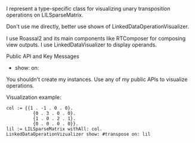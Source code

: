 I represent a type-specific class for visualizing unary transposition operations on LILSparseMatrix.

Don't use me directly, better use show:on: of LinkedDataOperationVisualizer.

I use Roassal2 and its main components like RTComposer for composing view outputs.
I use LinkedDataVisualizer to display operands. 

Public API and Key Messages

- show: on: 

You shouldn't create my instances. Use any of my public APIs to visualize operations.

Visualization example:

	col := {{1 . -1 . 0 . 0}.
			  {0 . 3 . 0 . 0}.
			  {1 . 0 . 2 . 1}.
			  {0 . 0 . 0 . 0}}.
	lil := LILSparseMatrix withAll: col.
	LinkedDataOperationVizualizer show: #transpose on: lil